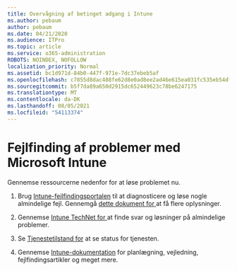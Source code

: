 ```yaml
---
title: Overvågning af betinget adgang i Intune
ms.author: pebaum
author: pebaum
ms.date: 04/21/2020
ms.audience: ITPro
ms.topic: article
ms.service: o365-administration
ROBOTS: NOINDEX, NOFOLLOW
localization_priority: Normal
ms.assetid: bc1d971d-84b0-447f-971e-7dc37ebeb5af
ms.openlocfilehash: c7855d8dac488fe62d8e0ad8ee2ad46e615ea031fc535eb54dfde9512c8921ea
ms.sourcegitcommit: b5f7da89a650d2915dc652449623c78be6247175
ms.translationtype: MT
ms.contentlocale: da-DK
ms.lasthandoff: 08/05/2021
ms.locfileid: "54113374"
---
```

# <a name="troubleshoot-issues-with-microsoft-intune"></a>Fejlfinding af problemer med Microsoft Intune

Gennemse ressourcerne nedenfor for at løse problemet nu.
  
1. Brug [Intune-fejlfindingsportalen](https://devicemanagement.microsoft.com/#blade/Microsoft_Intune_DeviceSettings/TroubleshootBlade) til at diagnosticere og løse nogle almindelige fejl. Gennemgå [dette dokument for ](https://docs.microsoft.com/intune/help-desk-operators)at få flere oplysninger.
    
2. Gennemse [Intune TechNet for ](https://social.technet.microsoft.com/forums/home?forum=microsoftintuneprod)at finde svar og løsninger på almindelige problemer.
    
3. Se [Tjenestetilstand for](https://portal.office.com/AdminPortal/Home#/servicehealth) at se status for tjenesten. 
    
4. Gennemse [Intune-dokumentation](https://docs.microsoft.com/intune/) for planlægning, vejledning, fejlfindingsartikler og meget mere. 
    

